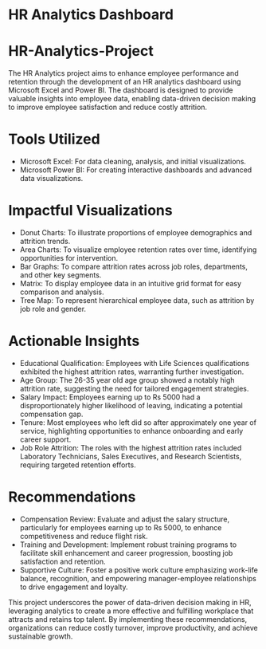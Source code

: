 # HR Analytics Dashboard

# HR-Analytics-Project
The HR Analytics project aims to enhance employee performance and retention through the development of an HR analytics dashboard using Microsoft Excel and Power BI. The dashboard is designed to provide valuable insights into employee data, enabling data-driven decision making to improve employee satisfaction and reduce costly attrition.

# Tools Utilized
* Microsoft Excel: For data cleaning, analysis, and initial visualizations.
* Microsoft Power BI: For creating interactive dashboards and advanced data visualizations.

# Impactful Visualizations
* Donut Charts: To illustrate proportions of employee demographics and attrition trends.
* Area Charts: To visualize employee retention rates over time, identifying opportunities for intervention.
* Bar Graphs: To compare attrition rates across job roles, departments, and other key segments.
* Matrix: To display employee data in an intuitive grid format for easy comparison and analysis.
* Tree Map: To represent hierarchical employee data, such as attrition by job role and gender.
  
# Actionable Insights
* Educational Qualification: Employees with Life Sciences qualifications exhibited the highest attrition rates, warranting further investigation.
* Age Group: The 26-35 year old age group showed a notably high attrition rate, suggesting the need for tailored engagement strategies.
* Salary Impact: Employees earning up to Rs 5000 had a disproportionately higher likelihood of leaving, indicating a potential compensation gap.
* Tenure: Most employees who left did so after approximately one year of service, highlighting opportunities to enhance onboarding and early career support.
* Job Role Attrition: The roles with the highest attrition rates included Laboratory Technicians, Sales Executives, and Research Scientists, requiring targeted retention efforts.
  
# Recommendations
* Compensation Review: Evaluate and adjust the salary structure, particularly for employees earning up to Rs 5000, to enhance competitiveness and reduce flight risk.
* Training and Development: Implement robust training programs to facilitate skill enhancement and career progression, boosting job satisfaction and retention.
* Supportive Culture: Foster a positive work culture emphasizing work-life balance, recognition, and empowering manager-employee relationships to drive engagement and loyalty.
  
This project underscores the power of data-driven decision making in HR, leveraging analytics to create a more effective and fulfilling workplace that attracts and retains top talent. By implementing these recommendations, organizations can reduce costly turnover, improve productivity, and achieve sustainable growth.
